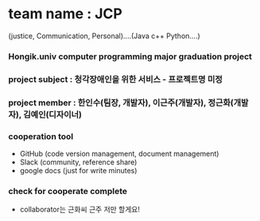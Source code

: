 # team name : JCP 
(justice, Communication, Personal)....(Java c++ Python....)

### Hongik.univ computer programming major graduation project

### project subject : 청각장애인을 위한 서비스 - 프로젝트명 미정

### project member : 한인수(팀장, 개발자), 이근주(개발자), 정근화(개발자), 김예인(디자이너)

### cooperation tool
   * GitHub (code version management, document management)
   * Slack (community, reference share)
   * google docs (just for write minutes)

### check for cooperate complete
   * collaborator는 근화씨 근주 저만 할게요!
